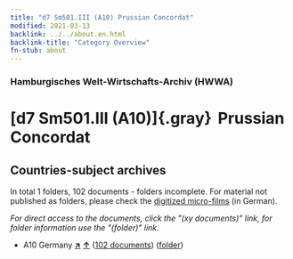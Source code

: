 ```yaml
---
title: "d7 Sm501.III (A10) Prussian Concordat"
modified: 2021-03-13
backlink: ../../about.en.html
backlink-title: "Category Overview"
fn-stub: about
---
```


### Hamburgisches Welt-Wirtschafts-Archiv (HWWA)

# [d7 Sm501.III (A10)]{.gray}&#8201; Prussian Concordat&#160; 







## Countries-subject archives





In total 1 folders, 102 documents - folders incomplete.
For material not published as folders, please check the [digitized micro-films](/film/h1_sh.de.html) (in German).

_For direct access to the documents, click the "(xy documents)" link, for folder information use the "(folder)" link._


- A10 Germany [**&nearr;**](../../../geo/i/126128/about.en.html "Germany (all folders)") [**&uarr;**](../../../geo/about.en.html#A10 "Country category system") (<a href="https://pm20.zbw.eu/iiifview/folder/sh/126128,144251" title="about: Germany : Prussian Concordat" target="_blank">102 documents</a>) ([folder](../../../../folder/sh/1261xx/126128/1442xx/144251/about.en.html))








